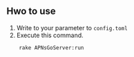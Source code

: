 ## Hwo to use

1. Write to your parameter to `config.toml`
2. Execute this command.

```
    rake APNsGoServer:run
```